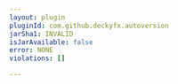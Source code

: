 ```yaml
---
layout: plugin
pluginId: com.github.deckyfx.autoversion
jarSha1: INVALID
isJarAvailable: false
error: NONE
violations: []

---
```

